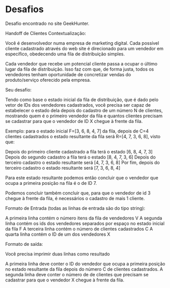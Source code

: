 # Desafios

Desafio encontrado no site GeekHunter.

Handoff de Clientes
Contextualização:

Você é desenvolvedor numa empresa de marketing digital. Cada possível cliente cadastrado através do web site é direcionado para um vendedor em específico, obedecendo uma fila de distribuição simples.

Cada vendedor que recebe um potencial cliente passa a ocupar o último lugar da fila de distribuição. Isso faz com que, de forma justa, todos os vendedores tenham oportunidade de concretizar vendas do produto/serviço oferecido pela empresa.

Seu desafio:

Tendo como base o estado inicial da fila de distribuição, que é dado pelo vetor de IDs dos vendedores cadastrados, você precisa ser capaz de estabelecer o estado dela depois do cadastro de um número N de clientes, mostrando quem é o primeiro vendedor da fila e quantos clientes precisam se cadastrar para que o vendedor de ID X chegue à frente da fila.

Exemplo: para o estado inicial F=[3, 6, 8, 4, 7] da fila, depois de C=4 clientes cadastrados o estado resultante da fila será R=[4, 7, 3, 6, 8], visto que:

Depois do primeiro cliente cadastrado a fila terá o estado [6, 8, 4, 7, 3]
Depois do segundo cadastro a fila terá o estado [8, 4, 7, 3, 6]
Depois do terceiro cadastro o estado resultante será [4, 7, 3, 6, 8]
Por fim, depois do terceiro cadastro o estado resultante será [7, 3, 6, 8, 4]

Para este estado resultante podemos então concluir que o vendedor que ocupa a primeira posição na fila é o de ID 7.

Podemos concluir também concluir que, para que o vendedor de id 3 chegue à frente da fila, é necessários o cadastro de mais 1 cliente.

Formato de Entrada (todas as linhas de entrada são do tipo string):

A primeira linha contém o número itens da fila de vendedores V
A segunda linha contém os ids dos vendedores separados por espaço no estado inicial da fila F
A terceira linha contém o número de clientes cadastrados C
A quarta linha contém o ID de um dos vendedores X

Formato de saída:

Você precisa imprimir duas linhas como resultado

A primeira linha deve conter o ID do vendedor que ocupa a primeira posição no estado resultante da fila depois do número C de clientes cadastrados.
A segunda linha deve conter o número de de clientes que precisam se cadastrar para que o vendedor X chegue à frente da fila.
